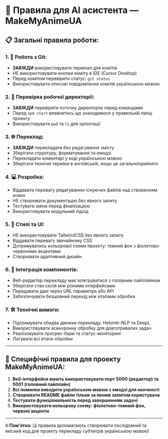 # 🤖 Правила для AI асистента — MakeMyAnimeUA

## 📋 **Загальні правила роботи:**

### **1. 🔧 Робота з Git:**
- **ЗАВЖДИ** використовувати термінал для комітів
- НЕ використовувати кнопки коміту в IDE (Cursor Desktop)
- Перед комітом перевіряти статус: `git status`
- Використовувати описові повідомлення комітів українською мовою

### **2. 📁 Перевірка робочої директорії:**
- **ЗАВЖДИ** перевіряти поточну директорію перед командами
- Перед `npm start` впевнитись що знаходимося у правильній папці проекту
- Використовувати `pwd` та `ls` для орієнтації

### **3. 🌐 Переклад:**
- **ЗАВЖДИ** перекладати без редагування змісту
- Зберігати структуру, форматування та емодзі
- Перекладати коментарі у коді українською мовою
- Зберігати технічні терміни в англійській, якщо це загальноприйнято

### **4. 💻 Розробка:**
- Віддавати перевагу редагуванню існуючих файлів над створенням нових
- НЕ створювати документацію без явного запиту
- Тестувати зміни перед фіналізацією
- Використовувати модульний підхід

### **5. 🎨 Стилі та UI:**
- НЕ використовувати TailwindCSS без явного запиту
- Віддавати перевагу звичайному CSS
- Дотримуватись кольорової схеми проекту: темний фон з фіолетово-червоними акцентами
- Створювати адаптивний дизайн

### **6. 🔗 Інтеграція компонентів:**
- Веб-редактор перекладу має інтегруватися з головним пайплайном
- Зберігати стан сесій між різними інтерфейсами
- Передавати дані через URL параметри або API
- Забезпечувати безшовний перехід між етапами обробки

### **7. 🛠️ Технічні вимоги:**
- Підтримувати обидва движки перекладу: Helsinki-NLP та DeepL
- Використовувати асинхронну обробку для довготривалих задач
- Реалізовувати прогрес-бари та статус-моніторинг
- Логувати всі етапи обробки

---

## 🎯 **Специфічні правила для проекту MakeMyAnimeUA:**

1. **Веб-інтерфейси мають використовувати порт 5000 (редактор) та 5001 (головний пайплайн)**
2. **Всі помилки виводити українською мовою з емодзі для наочності**
3. **Створювати README файли тільки за явним запитом користувача**
4. **Тестувати функціональність перед завершенням задачі**
5. **Використовувати кольорову схему: фіолетово-темний фон, червоні акценти**

---

**💡 Пам'ятка:** Ці правила допомагають створювати послідовний та якісний код для проекту перекладу субтитрів українською мовою!